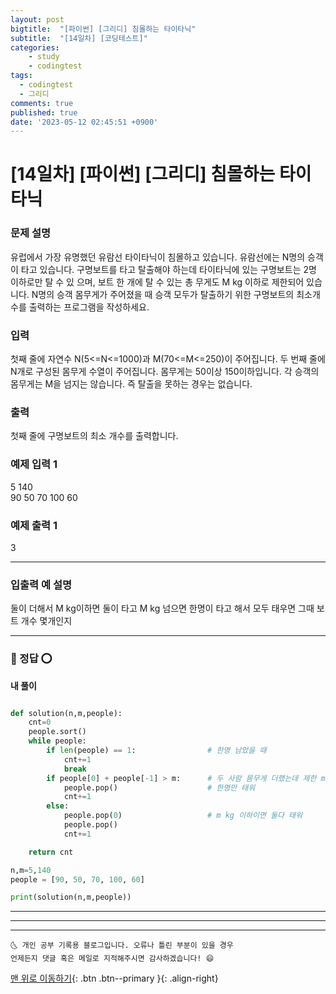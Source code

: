 ```yaml
---
layout: post
bigtitle:  "[파이썬] [그리디] 침몰하는 타이타닉"
subtitle:  "[14일차] [코딩테스트]"
categories:
    - study
    - codingtest
tags:
  - codingtest
  - 그리디 
comments: true
published: true
date: '2023-05-12 02:45:51 +0900'
---
```



# [14일차] [파이썬] [그리디] 침몰하는 타이타닉



### 문제 설명

유럽에서 가장 유명했던 유람선 타이타닉이 침몰하고 있습니다. 유람선에는 N명의 승객이 타고
있습니다. 구명보트를 타고 탈출해야 하는데 타이타닉에 있는 구명보트는 2명 이하로만 탈 수 있
으며, 보트 한 개에 탈 수 있는 총 무게도 M kg 이하로 제한되어 있습니다.
N명의 승객 몸무게가 주어졌을 때 승객 모두가 탈출하기 위한 구명보트의 최소개수를 출력하는
프로그램을 작성하세요.

### 입력 

첫째 줄에 자연수 N(5<=N<=1000)과 M(70<=M<=250)이 주어집니다.
두 번째 줄에 N개로 구성된 몸무게 수열이 주어집니다. 몸무게는 50이상 150이하입니다.
각 승객의 몸무게는 M을 넘지는 않습니다. 즉 탈출을 못하는 경우는 없습니다.

### 출력

첫째 줄에 구명보트의 최소 개수를 출력합니다.

### 예제 입력 1 

5 140                    <br>
90 50 70 100 60


### 예제 출력 1 

3

---

### 입출력 예 설명

둘이 더해서 M kg이하면 둘이 타고 M kg 넘으면 한명이 타고 해서 모두 태우면 그때 보트 개수 몇개인지 

---

### 🚀 정답 ⭕

__내 풀이__ 

```python

def solution(n,m,people):
    cnt=0
    people.sort()
    while people:
        if len(people) == 1:                # 한명 남았을 때
            cnt+=1
            break 
        if people[0] + people[-1] > m:      # 두 사람 몸무게 더했는데 제한 m kg 넘을때
            people.pop()                    # 한명만 태워 
            cnt+=1
        else:
            people.pop(0)                   # m kg 이하이면 둘다 태워
            people.pop()
            cnt+=1 

    return cnt

n,m=5,140
people = [90, 50, 70, 100, 60]

print(solution(n,m,people))

```

---

---

***
    🌜 개인 공부 기록용 블로그입니다. 오류나 틀린 부분이 있을 경우 
    언제든지 댓글 혹은 메일로 지적해주시면 감사하겠습니다! 😄

[맨 위로 이동하기](#){: .btn .btn--primary }{: .align-right}